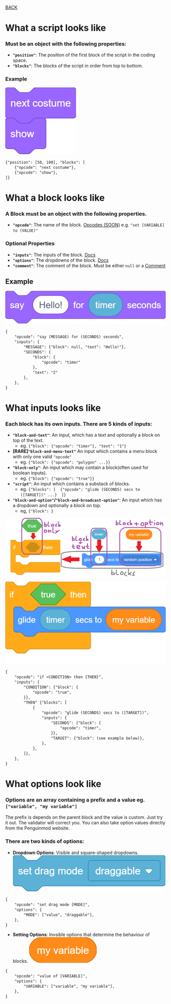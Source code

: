 [BACK](sprites.md)

# What a script looks like
### Must be an object with the following properties:
* **`"position"`**: The position of the first block of the script in the coding space.
* **`"blocks"`**: The blocks of the script in order from top to bottom.
### Example
![](images/script_example.png)
```
{"position": [50, 100], "blocks": [
    {"opcode": "next costume"},
    {"opcode": "show"},
]}
```

# What a block looks like
### A Block must be an object with the following properties. 
* **`"opcode"`**: The name of the block. [Opcodes (SOON)]() e.g. `"set [VARIABLE] to (VALUE)"`
### Optional Properties
* **`"inputs"`**: The inputs of the block. [Docs](#what-inputs-looks-like)
* **`"options"`**: The dropdowns of the block. [Docs](#what-options-looks-like)
* **`"comment"`**: The comment of the block. Must be either `null` or a [Comment](comments.md)
## Example
![](images/block_example.png)
```
{
    "opcode": "say (MESSAGE) for (SECONDS) seconds",
    "inputs": {
        "MESSAGE": {"block": null, "text": "Hello!"},
        "SECONDS": {
            "block": {
                "opcode": "timer"
            },
            "text": "2"
        },
    },
}
```

# What inputs looks like
### Each block has its own inputs. There are 5 kinds of inputs:
* **`"block-and-text"`**: An input, which has a text and optionally a block on top of the text.  
    - eg. `{"block": {"opcode": "timer"}, "text": "1"}`
* **[RARE]`"block-and-menu-text"`** An input which contains a menu block with only one valid `"opcode"`  
    - eg. `{"block": {"opcode": "polygon" ...}}`
* **`"block-only"`**: An input which may contain a block(often used for boolean inputs). 
    - eg. `{"block": {"opcode": "true"}}`
* **`"script"`**: An input which contains a substack of blocks.  
    - eg. `{"blocks": [  {"opcode": "glide (SECONDS) secs to ([TARGET])" ...}  ]}`
* **`"block-and-option"`/`"block-and-broadcast-option"`**: An input which has a dropdown and optionally a block on top.
    - eg, `{"block": }`

![](images/inputs_example_seperated.png)

![](images/inputs_example_completed.png)
```
{
    "opcode": "if <CONDITION> then {THEN}",
    "inputs": {
        "CONDITION": {"block": {
            "opcode": "true",
        }},
        "THEN" {"blocks": [
            {
                "opcode": "glide (SECONDS) secs to ([TARGET])",
                "inputs": {
                    "SECONDS": {"block": {
                        "opcode": "timer",
                    }},
                    "TARGET": {"block": (see example below)},
                },
            },
        ]},
    },
}
```
# What options look like
### Options are an array containing a prefix and a value eg. `["variable", "my variable"]`
The prefix is depends on the parent block and the value is custom. Just try it out. The validator will correct you. You can also take option values directly from the Penguinmod website.
### There are two kinds of options:
* **Dropdown Options**: Visible and square-shaped dropdowns.
![](images/options_example_dropdown.png)
```
{
    "opcode": "set drag mode [MODE]",
    "options": {
        "MODE": ["value", "draggable"],
    },
}
```
* **Setting Options**: Invsible options that determine the behaviour of blocks.
![](images/options_example_setting.png)
```
{
    "opcode": "value of [VARIABLE]",
    "options": {
        "VARIABLE": ["variable", "my variable"],        
    },
}
```
